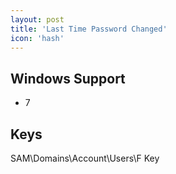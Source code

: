 ```yaml
---
layout: post
title: 'Last Time Password Changed'
icon: 'hash'
---
```


## Windows Support

- 7



## Keys

SAM\Domains\Account\Users\F Key

